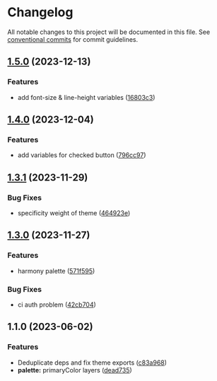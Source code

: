 # Changelog

All notable changes to this project will be documented in this file. See [conventional commits](https://www.conventionalcommits.org/en/v1.0.0/) for commit guidelines.

## [1.5.0](https://github.com/taskany-inc/colors/compare/v1.4.0...v1.5.0) (2023-12-13)


### Features

* add font-size & line-height variables ([16803c3](https://github.com/taskany-inc/colors/commit/16803c38e0425bef7a93734c338b2d4141728c71))

## [1.4.0](https://github.com/taskany-inc/colors/compare/v1.3.1...v1.4.0) (2023-12-04)


### Features

* add variables for checked button ([796cc97](https://github.com/taskany-inc/colors/commit/796cc979574ccff894085e6ea8c5c9fb1a0750d4))

## [1.3.1](https://github.com/taskany-inc/colors/compare/v1.3.0...v1.3.1) (2023-11-29)


### Bug Fixes

* specificity weight of theme ([464923e](https://github.com/taskany-inc/colors/commit/464923ec039f2c780255b2074c0de07d211c3861))

## [1.3.0](https://github.com/taskany-inc/colors/compare/v1.2.1...v1.3.0) (2023-11-27)


### Features

* harmony palette ([571f595](https://github.com/taskany-inc/colors/commit/571f595b6e37bf6c2d722c0e484e40c60729359e))


### Bug Fixes

* ci auth problem ([42cb704](https://github.com/taskany-inc/colors/commit/42cb7043d97052f034b7a0fcf4fcf3ec5a940884))

## 1.1.0 (2023-06-02)


### Features

* Deduplicate deps and fix theme exports ([c83a968](https://github.com/taskany-inc/colors/commit/c83a9686a48588d72396e1cb8281e41082ced68f))
* **palette:** primaryColor layers ([dead735](https://github.com/taskany-inc/colors/commit/dead7357b5c0b4ca1126f06af5e7235337170c0f))
